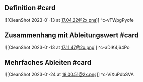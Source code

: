 ## Definition #card 
![[CleanShot 2023-01-13 at 17.04.22@2x.png]]
^c-vTWpgPyofe

## Zusammenhang mit Ableitungswert #card 
![[CleanShot 2023-01-13 at 17.11.47@2x.png]]
^c-aDIK4j64Po

## Mehrfaches Ableiten #card 
![[CleanShot 2023-01-24 at 18.00.51@2x.png]]
^c-ViXuPdbSVA